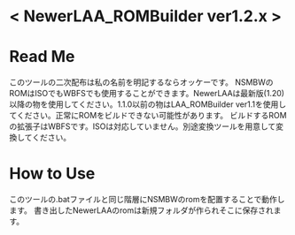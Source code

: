 # < NewerLAA_ROMBuilder ver1.2.x >

# Read Me
このツールの二次配布は私の名前を明記するならオッケーです。
NSMBWのROMはISOでもWBFSでも使用することができます。NewerLAAは最新版(1.20)以降の物を使用してください。1.1.0以前の物はLAA_ROMBuilder ver1.1を使用してください。正常にROMをビルドできない可能性があります。
ビルドするROMの拡張子はWBFSです。ISOは対応していません。別途変換ツールを用意して変換してください。

# How to Use
このツールの.batファイルと同じ階層にNSMBWのromを配置することで動作します。
書き出したNewerLAAのromは新規フォルダが作られそこに保存されます。
